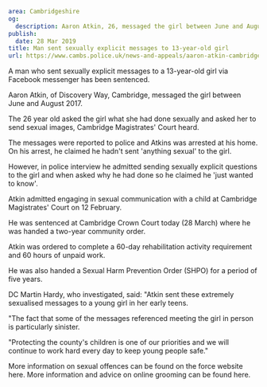 ```yaml
area: Cambridgeshire
og:
  description: Aaron Atkin, 26, messaged the girl between June and August 2017
publish:
  date: 28 Mar 2019
title: Man sent sexually explicit messages to 13-year-old girl
url: https://www.cambs.police.uk/news-and-appeals/aaron-atkin-cambridge-crown-court-sentencing
```

A man who sent sexually explicit messages to a 13-year-old girl via Facebook messenger has been sentenced.

Aaron Atkin, of Discovery Way, Cambridge, messaged the girl between June and August 2017.

The 26 year old asked the girl what she had done sexually and asked her to send sexual images, Cambridge Magistrates' Court heard.

The messages were reported to police and Atkins was arrested at his home. On his arrest, he claimed he hadn't sent 'anything sexual' to the girl.

However, in police interview he admitted sending sexually explicit questions to the girl and when asked why he had done so he claimed he 'just wanted to know'.

Atkin admitted engaging in sexual communication with a child at Cambridge Magistrates' Court on 12 February.

He was sentenced at Cambridge Crown Court today (28 March) where he was handed a two-year community order.

Atkin was ordered to complete a 60-day rehabilitation activity requirement and 60 hours of unpaid work.

He was also handed a Sexual Harm Prevention Order (SHPO) for a period of five years.

DC Martin Hardy, who investigated, said: "Atkin sent these extremely sexualised messages to a young girl in her early teens.

"The fact that some of the messages referenced meeting the girl in person is particularly sinister.

"Protecting the county's children is one of our priorities and we will continue to work hard every day to keep young people safe."

More information on sexual offences can be found on the force website here. More information and advice on online grooming can be found here.
